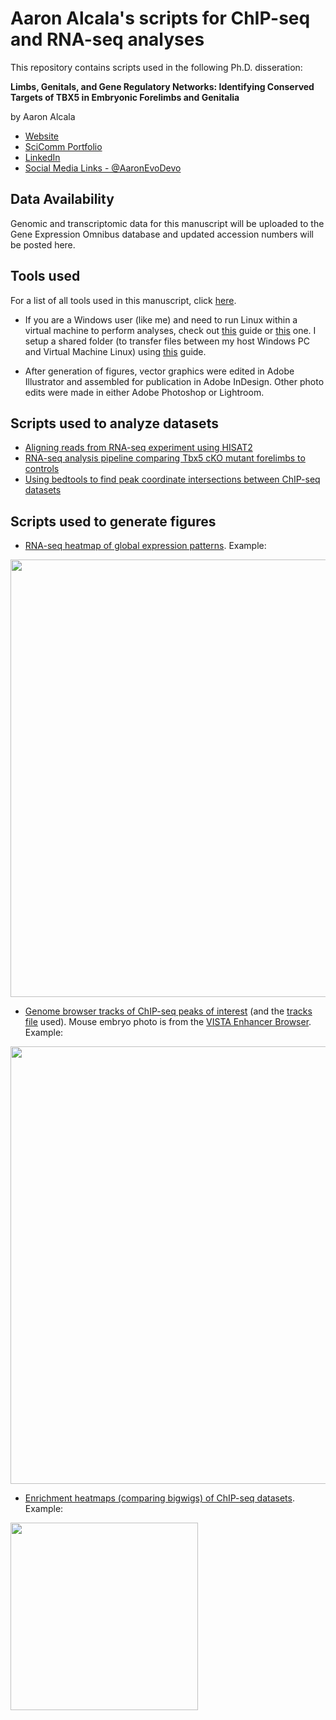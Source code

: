# Aaron Alcala's scripts for ChIP-seq and RNA-seq analyses

This repository contains scripts used in the following Ph.D. disseration:

**Limbs, Genitals, and Gene Regulatory Networks: Identifying Conserved Targets of TBX5 in Embryonic Forelimbs and Genitalia**

by Aaron Alcala

* [Website](https://aaronevodevo.wixsite.com/aaronevodevo)
* [SciComm Portfolio](https://aaronalcala.myportfolio.com/)
* [LinkedIn](https://www.linkedin.com/in/aaronalcala/)
* [Social Media Links - @AaronEvoDevo](https://linktr.ee/AaronAlcala)


Data Availability
----------------------------------------------------------------------
Genomic and transcriptomic data for this manuscript will be uploaded to the Gene Expression Omnibus database and updated accession numbers will be posted here.

Tools used
----------------------------------------------------------------------
For a list of all tools used in this manuscript, click [here](https://github.com/gene-drive/Tbx5-forelimb-genital/blob/main/Tools-Used.md).

* If you are a Windows user (like me) and need to run Linux within a virtual machine to perform analyses, check out [this](https://www.fosslinux.com/42789/how-to-install-linux-mint-on-virtualbox.htm) guide or [this](https://linuxhint.com/install_linux_mint_20_virtualbox/) one. I setup a shared folder (to transfer files between my host Windows PC and Virtual Machine Linux) using [this](https://helpdeskgeek.com/virtualization/virtualbox-share-folder-host-guest/) guide.

* After generation of figures, vector graphics were edited in Adobe Illustrator and assembled for publication in Adobe InDesign. Other photo edits were made in either Adobe Photoshop or Lightroom.

Scripts used to analyze datasets
----------------------------------------------------------------------
* [Aligning reads from RNA-seq experiment using HISAT2](https://github.com/gene-drive/Tbx5-forelimb-genital/blob/main/Scripts/HISAT2/HISAT2_alignment_RNA-seq.sh)
* [RNA-seq analysis pipeline comparing Tbx5 cKO mutant forelimbs to controls](https://github.com/gene-drive/Tbx5-forelimb-genital/blob/main/Scripts/RNA-seq%20pipeline_DESeq2%20analysis%20and%20visualization_Forelimb%20Tbx5%20mutants%20vs%20controls.R)
* [Using bedtools to find peak coordinate intersections between ChIP-seq datasets](https://github.com/gene-drive/Tbx5-forelimb-genital/blob/main/Scripts/Peak-coordinate-intersections.sh)


Scripts used to generate figures
----------------------------------------------------------------------
* [RNA-seq heatmap of global expression patterns](https://github.com/gene-drive/Tbx5-forelimb-genital/blob/main/Scripts/Heatmaps_RNA-seq.R). Example:

<img width="700" src="https://user-images.githubusercontent.com/61433004/231803053-dba321dc-dd72-4ceb-a44d-68cfe83c39bb.jpg">

* [Genome browser tracks of ChIP-seq peaks of interest](https://github.com/gene-drive/Tbx5-forelimb-genital/blob/main/Scripts/peak-visualization_pyGenomeTracks.sh) (and the [tracks file](https://github.com/gene-drive/Tbx5-forelimb-genital/blob/main/Scripts/hs1448_Wnt5a_Plot_v1.ini) used). Mouse embryo photo is from the [VISTA Enhancer Browser](https://enhancer.lbl.gov/). Example:

<img width="700" src="https://user-images.githubusercontent.com/61433004/231871420-1f878d17-3a93-4389-a703-1f555134b266.jpg">


* [Enrichment heatmaps (comparing bigwigs) of ChIP-seq datasets](https://github.com/gene-drive/Tbx5-forelimb-genital/blob/main/Scripts/Heatmaps_ChIP-seq_deepTools.sh). Example:
<img width="300" src="https://user-images.githubusercontent.com/61433004/231881114-baa6c5f1-e411-4918-9377-bee69cd0ca36.jpg">

